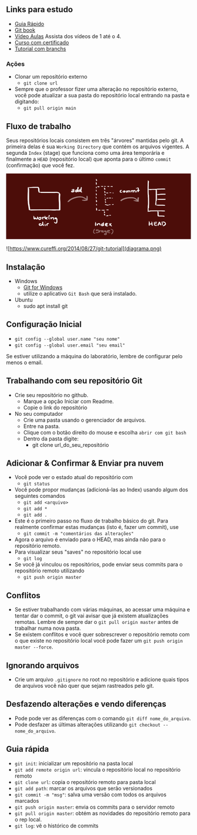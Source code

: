 ## Links para estudo
- [Guia Rápido](https://rogerdudler.github.io/git-guide/index.pt_BR.html)
- [Git book](https://pt.wikiversity.org/wiki/Git_B%C3%A1sico)
- [Vídeo Aulas](https://www.youtube.com/playlist?list=PLInBAd9OZCzzHBJjLFZzRl6DgUmOeG3H0) Assista dos vídeos de 1 até o 4.
- [Curso com certificado](https://www.schoolofnet.com/curso/git)
- [Tutorial com branchs](https://medium.com/trainingcenter/plano-para-estudar-git-e-github-enquanto-aprende-programa%C3%A7%C3%A3o-f5d5f986f459)


### Ações
- Clonar um repositório externo
    - `git clone url`
- Sempre que o professor fizer uma alteração no repositório externo, você pode atualizar a sua pasta do repositório local entrando na pasta e digitando:
    - `git pull origin main`

## Fluxo de trabalho

Seus repositórios locais consistem em três "árvores" mantidas pelo git. A primeira delas é sua `Working Directory` que contém os arquivos vigentes. A segunda `Index` (stage) que funciona como uma área temporária e finalmente a `HEAD` (repositório local) que aponta para o último `commit` (confirmação) que você fez.

![](trees.png)

![https://www.cureffi.org/2014/08/27/git-tutorial](diagrama.png)

## Instalação
- Windows
    - [Git for Windows](https://gitforwindows.org/)
    - utilize o aplicativo `Git Bash` que será instalado.
- Ubuntu
    - sudo apt install git

## Configuração Inicial
- `git config --global user.name "seu nome"`
- `git config --global user.email "seu email"`

Se estiver utilizando a máquina do laboratório, lembre de configurar pelo menos o email.

## Trabalhando com seu repositório Git
- Crie seu repositório no github. 
    - Marque a opção Iniciar com Readme.
    - Copie o link do repositório
- No seu computador
    - Crie uma pasta usando o gerenciador de arquivos.
    - Entre na pasta.
    - Clique com o botão direito do mouse e escolha `abrir com git bash`
    - Dentro da pasta digite:
        - git clone url_do_seu_repositório


## Adicionar & Confirmar & Enviar pra nuvem
- Você pode ver o estado atual do repositório com
    - `git status`
- Você pode propor mudanças (adicioná-las ao Index) usando algum dos seguintes comandos
  - `git add <arquivo>`
  - `git add *`
  - `git add .`
- Este é o primeiro passo no fluxo de trabalho básico do git. Para realmente confirmar estas mudanças (isto é, fazer um commit), use
    - `git commit -m "comentários das alterações"`
- Agora o arquivo é enviado para o HEAD, mas ainda não para o repositório remoto.
- Para visualizar seus "saves" no repositório local use
    - `git log`
- Se você já vinculou os repositórios, pode enviar seus commits para o repositório remoto utilizando
    - `git push origin master`


## Conflitos
- Se estiver trabalhando com várias máquinas, ao acessar uma máquina e tentar dar o commit, o git vai avisar que já existem atualizações remotas. Lembre de sempre dar o `git pull origin master` antes de trabalhar numa nova pasta.
- Se existem conflitos e você quer sobrescrever o repositório remoto com o que existe no repositório local você pode fazer um `git push origin master --force`.

## Ignorando arquivos
- Crie um arquivo `.gitignore` no root no repositório e adicione quais tipos de arquivos você não quer que sejam rastreados pelo git.

## Desfazendo alterações e vendo diferenças
- Pode pode ver as diferenças com o comando `git diff nome_do_arquivo`.
- Pode desfazer as últimas alterações utilizando `git checkout -- nome_do_arquivo`.


## Guia rápida

- `git init`: inicializar um repositório na pasta local
- `git add remote origin url`: vincula o repositório local no repositório remoto
- `git clone url`: copia o repositório remoto para pasta local
- `git add path`: marcar os arquivos que serão versionados
- `git commit -m "msg"`: salva uma versão com todos os arquivos marcados
- `git push origin master`: envia os commits para o servidor remoto
- `git pull origin master`: obtém as novidades do repositório remoto para o rep local.
- `git log`: vê o histórico de commits



